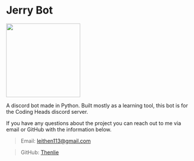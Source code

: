 # Jerry Bot

<img src="https://user-images.githubusercontent.com/41388783/186248119-cd22a67d-8142-4c87-b843-75c55087086a.jpg" width="200px"></img>

A discord bot made in Python. Built mostly as a learning tool, this bot is for the Coding Heads discord server. 

If you have any questions about the project you can reach out to me via email or GitHub with the information below. 

>Email: leithen113@gmail.com 

>GitHub: [Thenlie](https://github.com/Thenlie)

